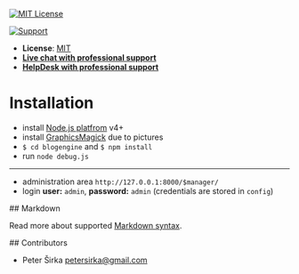 [![MIT License][license-image]][license-url]

[![Support](https://www.totaljs.com/img/button-support.png?v=2)](https://www.totaljs.com/support/)

- __License__: [MIT](license.txt)
- [__Live chat with professional support__](https://messenger.totaljs.com)
- [__HelpDesk with professional support__](https://helpdesk.totaljs.com)

# Installation

- install [Node.js platfrom](https://nodejs.org/) v4+
- install [GraphicsMagick](http://www.graphicsmagick.org/) due to pictures
- `$ cd blogengine` and `$ npm install`
- run `node debug.js`

---

- administration area `http://127.0.0.1:8000/$manager/`
- login __user:__ `admin`, __password:__ `admin` (credentials are stored in `config`)

## Markdown

Read more about supported [Markdown syntax](https://github.com/totaljs/blogengine/blob/master/markdown.txt).

## Contributors

- Peter Širka <petersirka@gmail.com>

[license-image]: https://img.shields.io/badge/license-MIT-blue.svg?style=flat
[license-url]: license.txt
